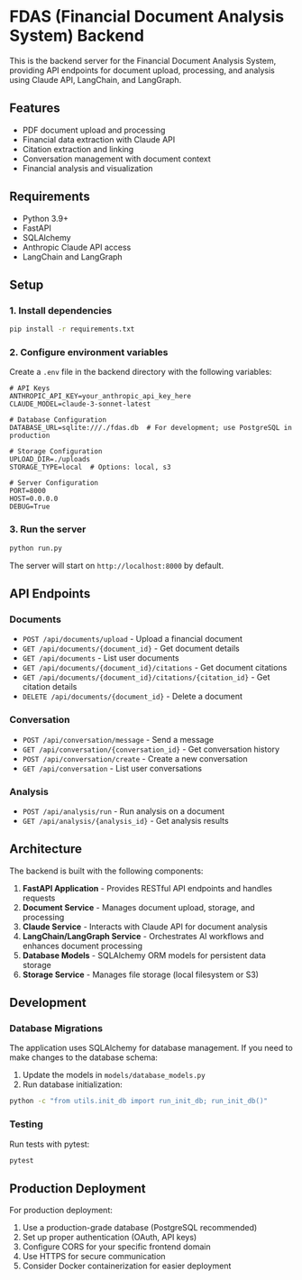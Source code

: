 # FDAS (Financial Document Analysis System) Backend

This is the backend server for the Financial Document Analysis System, providing API endpoints for document upload, processing, and analysis using Claude API, LangChain, and LangGraph.

## Features

- PDF document upload and processing
- Financial data extraction with Claude API
- Citation extraction and linking
- Conversation management with document context
- Financial analysis and visualization

## Requirements

- Python 3.9+
- FastAPI
- SQLAlchemy
- Anthropic Claude API access
- LangChain and LangGraph

## Setup

### 1. Install dependencies

```bash
pip install -r requirements.txt
```

### 2. Configure environment variables

Create a `.env` file in the backend directory with the following variables:

```
# API Keys
ANTHROPIC_API_KEY=your_anthropic_api_key_here
CLAUDE_MODEL=claude-3-sonnet-latest

# Database Configuration
DATABASE_URL=sqlite:///./fdas.db  # For development; use PostgreSQL in production

# Storage Configuration
UPLOAD_DIR=./uploads
STORAGE_TYPE=local  # Options: local, s3

# Server Configuration
PORT=8000
HOST=0.0.0.0
DEBUG=True
```

### 3. Run the server

```bash
python run.py
```

The server will start on `http://localhost:8000` by default.

## API Endpoints

### Documents

- `POST /api/documents/upload` - Upload a financial document
- `GET /api/documents/{document_id}` - Get document details
- `GET /api/documents` - List user documents
- `GET /api/documents/{document_id}/citations` - Get document citations
- `GET /api/documents/{document_id}/citations/{citation_id}` - Get citation details
- `DELETE /api/documents/{document_id}` - Delete a document

### Conversation

- `POST /api/conversation/message` - Send a message
- `GET /api/conversation/{conversation_id}` - Get conversation history
- `POST /api/conversation/create` - Create a new conversation
- `GET /api/conversation` - List user conversations

### Analysis

- `POST /api/analysis/run` - Run analysis on a document
- `GET /api/analysis/{analysis_id}` - Get analysis results

## Architecture

The backend is built with the following components:

1. **FastAPI Application** - Provides RESTful API endpoints and handles requests
2. **Document Service** - Manages document upload, storage, and processing
3. **Claude Service** - Interacts with Claude API for document analysis
4. **LangChain/LangGraph Service** - Orchestrates AI workflows and enhances document processing
5. **Database Models** - SQLAlchemy ORM models for persistent data storage
6. **Storage Service** - Manages file storage (local filesystem or S3)

## Development

### Database Migrations

The application uses SQLAlchemy for database management. If you need to make changes to the database schema:

1. Update the models in `models/database_models.py`
2. Run database initialization:

```bash
python -c "from utils.init_db import run_init_db; run_init_db()"
```

### Testing

Run tests with pytest:

```bash
pytest
```

## Production Deployment

For production deployment:

1. Use a production-grade database (PostgreSQL recommended)
2. Set up proper authentication (OAuth, API keys)
3. Configure CORS for your specific frontend domain
4. Use HTTPS for secure communication
5. Consider Docker containerization for easier deployment
